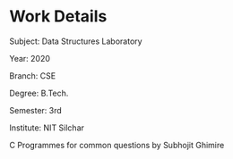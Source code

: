 # Work Details

Subject: Data Structures Laboratory

Year: 2020

Branch: CSE

Degree: B.Tech.

Semester: 3rd

Institute: NIT Silchar

C Programmes for common questions by Subhojit Ghimire
